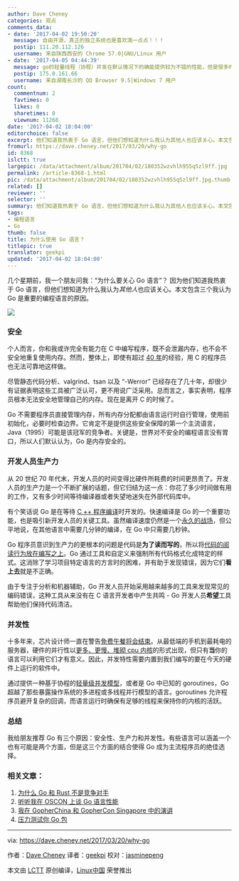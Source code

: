 ```yaml
---
author: Dave Cheney
categories: 观点
comments_data:
- date: '2017-04-02 19:50:20'
  message: 自由开源，真正的独立系统也是喜欢滴一点点！！！
  postip: 111.20.112.126
  username: 来自陕西西安的 Chrome 57.0|GNU/Linux 用户
- date: '2017-04-05 04:44:39'
  message: go的轻量线程（协程）并发在默认情况下的确能提供较为不错的性能，但是很多时候我们可能还是需要aio或者多路复用io来解决一些极端的性能需求。换句话说就是go过于领域特化了。早些时候有口号说go是要取代c++听着像是讲笑话，像我们现在项目里面很多性能关键的点都是手写汇编来调优，严格控制数据结构在内存中的分布情况和cpu缓存线的利用，先不说go程序支不支持通过hack的方式这么做，一个事实是github现有的很多go程序基本是在滥用协程，根本不清醒自己在写什么（当然写c++的不清醒的也有很多）。
  postip: 175.0.161.66
  username: 来自湖南长沙的 QQ Browser 9.5|Windows 7 用户
count:
  commentnum: 2
  favtimes: 0
  likes: 0
  sharetimes: 0
  viewnum: 11268
date: '2017-04-02 18:04:00'
editorchoice: false
excerpt: 他们知道我热衷于 Go 语言，但他们想知道为什么我认为其他人也应该关心。本文包含三个我认为 Go 是重要的编程语言的原因。
fromurl: https://dave.cheney.net/2017/03/20/why-go
id: 8368
islctt: true
largepic: /data/attachment/album/201704/02/180352wzvhlh955q5zl9ff.jpg
permalink: /article-8368-1.html
pic: /data/attachment/album/201704/02/180352wzvhlh955q5zl9ff.jpg.thumb.jpg
related: []
reviewer: ''
selector: ''
summary: 他们知道我热衷于 Go 语言，但他们想知道为什么我认为其他人也应该关心。本文包含三个我认为 Go 是重要的编程语言的原因。
tags:
- 编程语言
- Go
thumb: false
title: 为什么使用 Go 语言？
titlepic: true
translator: geekpi
updated: '2017-04-02 18:04:00'
---
```


几个星期前，我一个朋友问我：“为什么要关心 Go 语言”？ 因为他们知道我热衷于 Go 语言，但他们想知道为什么我认为*其他人*也应该关心。本文包含三个我认为 Go 是重要的编程语言的原因。


![](/data/attachment/album/201704/02/180352wzvhlh955q5zl9ff.jpg)


### 安全


个人而言，你和我或许完全有能力在 C 中编写程序，既不会泄漏内存，也不会不安全地重复使用内存。然而，整体上，即使有超过 [40 年](https://en.wikipedia.org/wiki/C_(programming_language))的经验，用 C 的程序员也无法可靠地这样做。


尽管静态代码分析、valgrind、tsan 以及 “-Werror” 已经存在了几十年，却很少有证据表明这些工具被广泛认可，更不用说广泛采用。总而言之，事实表明，程序员根本无法安全地管理自己的内存。现在是离开 C 的时候了。


Go 不需要程序员直接管理内存，所有内存分配都由语言运行时自行管理，使用前初始化，必要时检查边界。它肯定不是提供这些安全保障的第一个主流语言，Java（1995）可能是该冠军的竞争者。关键是，世界对不安全的编程语言没有胃口，所以人们默认认为，Go 是内存安全的。


### 开发人员生产力


从 20 世纪 70 年代末，开发人员的时间变得比硬件所耗费的时间更昂贵了。开发人员的生产力是一个不断扩展的话题，但它归结为这一点：你花了多少时间做有用的工作，又有多少时间等待编译器或者失望地迷失在外部代码库中。


有个笑话说 Go 是在等待 [C ++ 程序编译](https://commandcenter.blogspot.com.au/2012/06/less-is-exponentially-more.html)时开发的。快速编译是 Go 的一个重要功能，也是吸引新开发人员的关键工具。虽然编译速度仍然是一个[永久的战场](https://dave.cheney.net/2016/11/19/go-1-8-toolchain-improvements)，但公平地说，在其他语言中需要几分钟的编译，在 Go 中只需要几秒钟。


Go 程序员意识到生产力的更根本的问题是代码是**为了读而写的**，所以将[代码的阅读行为放在编写之上](https://twitter.com/rob_pike/status/791326139012620288)。Go 通过工具和自定义来强制所有代码格式化成特定的样式。这消除了学习项目特定语言的方言时的困难，并有助于发现错误，因为它们**看上去**就是不正确。


由于专注于分析和机器辅助，Go 开发人员开始采用越来越多的工具来发现常见的编码错误，这种工具从来没有在 C 语言开发者中产生共鸣 - Go 开发人员**希望**工具帮助他们保持代码清洁。


### 并发性


十多年来，芯片设计师一直在警告[免费午餐将会结束](http://www.gotw.ca/publications/concurrency-ddj.htm)。从最低端的手机到最耗电的服务器，硬件的并行性以[更多、更慢、堆砌 cpu 内核](https://www.technologyreview.com/s/601441/moores-law-is-dead-now-what/)的形式出现，但只有**当**你的语言可以利用它们才有意义。因此，并发特性需要内置到我们编写的要在今天的硬件上运行的软件中。


通过提供一种基于协程的[轻量级并发模型](https://blog.golang.org/concurrency-is-not-parallelism)，或者是 Go 中已知的 goroutines，Go 超越了那些暴露操作系统的多进程或多线程并行模型的语言。goroutines 允许程序员避开复杂的回调，而语言运行时确保有足够的线程来保持你的内核的活跃。


### 总结


我给朋友推荐 Go 有三个原因：安全性、生产力和并发性。有些语言可以涵盖一个也有可能是两个方面，但是这三个方面的结合使得 Go 成为主流程序员的绝佳选择。


### 相关文章：


1. [为什么 Go 和 Rust 不是竞争对手](https://dave.cheney.net/2015/07/02/why-go-and-rust-are-not-competitors)
2. [听听我在 OSCON 上谈 Go 语言性能](https://dave.cheney.net/2015/05/31/hear-me-speak-about-go-performance-at-oscon)
3. [我在 GopherChina 和 GopherCon Singapore 中的演讲](https://dave.cheney.net/2017/02/09/im-speaking-at-gopherchina-and-gophercon-singapore)
4. [压力测试你 Go 包](https://dave.cheney.net/2013/06/19/stress-test-your-go-packages)



---


via: <https://dave.cheney.net/2017/03/20/why-go>


作者：[Dave Cheney](https://dave.cheney.net/) 译者：[geekpi](https://github.com/geekpi) 校对：[jasminepeng](https://github.com/jasminepeng)


本文由 [LCTT](https://github.com/LCTT/TranslateProject) 原创编译，[Linux中国](https://linux.cn/) 荣誉推出